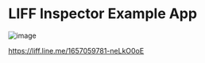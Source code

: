 # LIFF Inspector Example App

![image](https://user-images.githubusercontent.com/22386678/164393749-7bac97af-1d1b-4a8d-ba38-043ef260b18f.png)

https://liff.line.me/1657059781-neLkO0oE
